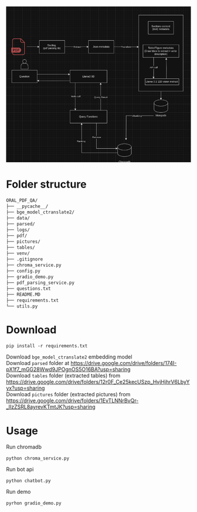 ![My Image](assets/pipeline.png)
# Folder structure
```
ORAL_PDF_QA/
├── __pycache__/
├── bge_model_ctranslate2/
├── data/
├── parsed/
├── logs/
├── pdf/
├── pictures/
├── tables/
├── venv/
├── .gitignore
├── chroma_service.py
├── config.py
├── gradio_demo.py
├── pdf_parsing_service.py
├── questions.txt
├── README.MD
├── requirements.txt
└── utils.py
```
# Download
```
pip install -r requirements.txt
```
Download `bge_model_ctranslate2` embedding model<br>
Download `parsed` folder at https://drive.google.com/drive/folders/174I-pX1f7_mGG28Wwd9JPOgnOS5O16BA?usp=sharing<br>
Download `tables` folder (extracted tables) from https://drive.google.com/drive/folders/12r0F_Ce25kecUSzp_HvjHjhrV6LbyYyx?usp=sharing<br>
Download `pictures` folder (extracted pictures) from https://drive.google.com/drive/folders/1EvTLNNrBvQr-_lIzZSRL8ayrevKTmtJK?usp=sharing<br>
# Usage

Run chromadb
```
python chroma_service.py
```

Run bot api 
```
python chatbot.py
```
Run demo
```
pyrhon gradio_demo.py
```
